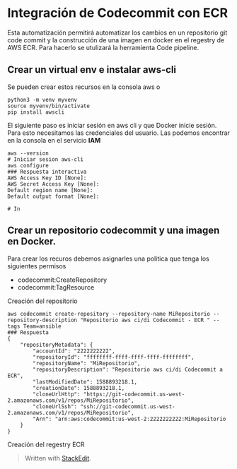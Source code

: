 

# Integración de Codecommit con ECR

Esta automatización permitirá automatizar los cambios en un repositorio  git code commit y la construcción de una imagen en docker en el regestry de AWS ECR. Para hacerlo se utulizará la herramienta Code pipeline.

## Crear un virtual env e instalar aws-cli 
Se pueden crear estos recursos en la consola aws o 

```
python3 -m venv myvenv
source myvenv/bin/activate
pip install awscli

```
El siguiente paso es iniciar sesión en aws cli y que Docker inicie sesión. Para esto necesitamos las credenciales del usuario. Las podemos encontrar en la consola en el servicio **IAM** 

```
aws --version
# Iniciar sesion aws-cli
aws configure 
### Respuesta interactiva
AWS Access Key ID [None]: 
AWS Secret Access Key [None]: 
Default region name [None]: 
Default output format [None]:

# In  
```
## Crear un repositorio codecommit y una imagen en Docker.

Para crear los recuros debemos asignarles una politica que tenga los siguientes permisos

- codecommit:CreateRepository 
- codecommit:TagResource 

Creación del repositorio
```
aws codecommit create-repository --repository-name MiRepositorio --repository-description "Repositorio aws ci/di Codecommit - ECR " --tags Team=ansible
### Respuesta 
{
    "repositoryMetadata": {
        "accountId": "2222222222",
        "repositoryId": "ffffffff-ffff-ffff-ffff-ffffffff",
        "repositoryName": "MiRepositorio",
        "repositoryDescription": "Repositorio aws ci/di Codecommit a ECR",
        "lastModifiedDate": 1588893218.1,
        "creationDate": 1588893218.1,
        "cloneUrlHttp": "https://git-codecommit.us-west-2.amazonaws.com/v1/repos/MiRepositorio",
        "cloneUrlSsh": "ssh://git-codecommit.us-west-2.amazonaws.com/v1/repos/MiRepositorio",
        "Arn": "arn:aws:codecommit:us-west-2:2222222222:MiRepositorio
    }
}

```
Creación del regestry ECR

> Written with [StackEdit](https://stackedit.io/).
<!--stackedit_data:
eyJoaXN0b3J5IjpbODM0NDA2MTUwLC0yMzk3MzcxNzIsNjE0Mj
I2NjEzLDE2MDg0NjA1MzIsLTE3NzYxMDY4MiwxNTM5MTI1NTgz
LDg1NzkzMjIxMV19
-->